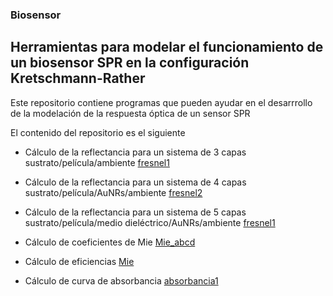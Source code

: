 ### Biosensor
## Herramientas para modelar el funcionamiento de un biosensor SPR en la configuración Kretschmann-Rather


Este repositorio contiene programas que pueden ayudar en el desarrrollo de la modelación de la respuesta óptica de un sensor SPR 

El contenido del repositorio es el siguiente

- Cálculo de la reflectancia para un sistema de 3 capas sustrato/película/ambiente [fresnel1](fresnel1.m) 

- Cálculo de la reflectancia para un sistema de 4 capas sustrato/película/AuNRs/ambiente [fresnel2](fresnel2.m) 

- Cálculo de la reflectancia para un sistema de 5 capas sustrato/película/medio dieléctrico/AuNRs/ambiente [fresnel1](fresnel3.m) 

- Cálculo de coeficientes de Mie [Mie_abcd](Mie_abcd.m) 

- Cálculo de eficiencias [Mie](Mie.m) 

- Cálculo de curva de absorbancia [absorbancia1](absorbancia1.m) 
